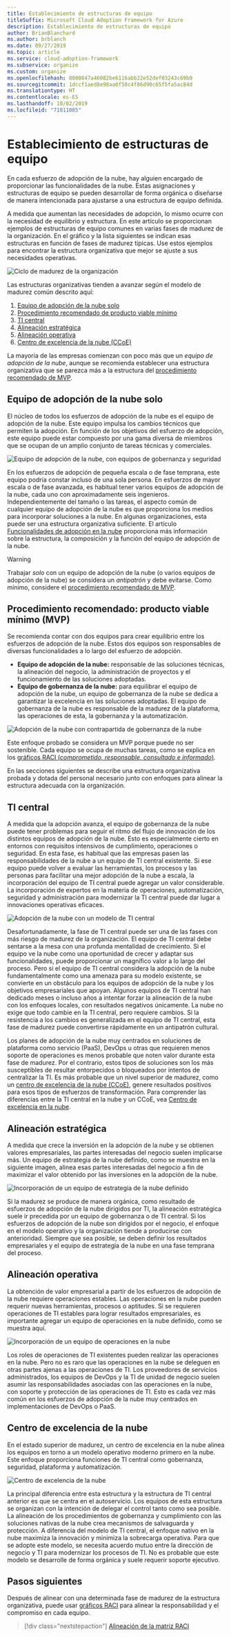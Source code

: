 ```yaml
---
title: Establecimiento de estructuras de equipo
titleSuffix: Microsoft Cloud Adoption Framework for Azure
description: Establecimiento de estructuras de equipo
author: BrianBlanchard
ms.author: brblanch
ms.date: 09/27/2019
ms.topic: article
ms.service: cloud-adoption-framework
ms.subservice: organize
ms.custom: organize
ms.openlocfilehash: 8000847a46082be6116abb22e52def03243c69b0
ms.sourcegitcommit: 1dccf1aed8e98aa0f58c4f86d90c65f5fa5ac84d
ms.translationtype: HT
ms.contentlocale: es-ES
ms.lasthandoff: 10/02/2019
ms.locfileid: "71811085"
---
```

# <a name="establish-team-structures"></a>Establecimiento de estructuras de equipo

En cada esfuerzo de adopción de la nube, hay alguien encargado de proporcionar las funcionalidades de la nube. Estas asignaciones y estructuras de equipo se pueden desarrollar de forma orgánica o diseñarse de manera intencionada para ajustarse a una estructura de equipo definida.

A medida que aumentan las necesidades de adopción, lo mismo ocurre con la necesidad de equilibrio y estructura. En este artículo se proporcionan ejemplos de estructuras de equipo comunes en varias fases de madurez de la organización. En el gráfico y la lista siguientes se indican esas estructuras en función de fases de madurez típicas. Use estos ejemplos para encontrar la estructura organizativa que mejor se ajuste a sus necesidades operativas.

![Ciclo de madurez de la organización](../_images/ready/org-ready-maturity.png)

Las estructuras organizativas tienden a avanzar según el modelo de madurez común descrito aquí:

1. [Equipo de adopción de la nube solo](#cloud-adoption-team-only)
2. [Procedimiento recomendado de producto viable mínimo](#best-practice-minimum-viable-product-mvp)
3. [TI central](#central-it)
4. [Alineación estratégica](#strategic-alignment)
5. [Alineación operativa](#operational-alignment)
6. [Centro de excelencia de la nube (CCoE)](#cloud-center-of-excellence)

La mayoría de las empresas comienzan con poco más que un *equipo de adopción de la nube*, aunque se recomienda establecer una estructura organizativa que se parezca más a la estructura del [procedimiento recomendado de MVP](#best-practice-minimum-viable-product-mvp).

## <a name="cloud-adoption-team-only"></a>Equipo de adopción de la nube solo

El núcleo de todos los esfuerzos de adopción de la nube es el equipo de adopción de la nube. Este equipo impulsa los cambios técnicos que permiten la adopción. En función de los objetivos del esfuerzo de adopción, este equipo puede estar compuesto por una gama diversa de miembros que se ocupan de un amplio conjunto de tareas técnicas y comerciales.

![Equipo de adopción de la nube, con equipos de gobernanza y seguridad](../_images/ready/org-ready-adoption-only.png)

En los esfuerzos de adopción de pequeña escala o de fase temprana, este equipo podría constar incluso de una sola persona. En esfuerzos de mayor escala o de fase avanzada, es habitual tener varios equipos de adopción de la nube, cada uno con aproximadamente seis ingenieros. Independientemente del tamaño o las tareas, el aspecto común de cualquier equipo de adopción de la nube es que proporciona los medios para incorporar soluciones a la nube. En algunas organizaciones, esta puede ser una estructura organizativa suficiente. El artículo [Funcionalidades de adopción en la nube](./cloud-adoption.md) proporciona más información sobre la estructura, la composición y la función del equipo de adopción de la nube.

> [!WARNING]
> Trabajar *solo* con un equipo de adopción de la nube (o varios equipos de adopción de la nube) se considera un *antipatrón* y debe evitarse. Como mínimo, considere el [procedimiento recomendado de MVP](#best-practice-minimum-viable-product-mvp).

## <a name="best-practice-minimum-viable-product-mvp"></a>Procedimiento recomendado: producto viable mínimo (MVP)

Se recomienda contar con dos equipos para crear equilibrio entre los esfuerzos de adopción de la nube. Estos dos equipos son responsables de diversas funcionalidades a lo largo del esfuerzo de adopción.

- **Equipo de adopción de la nube:** responsable de las soluciones técnicas, la alineación del negocio, la administración de proyectos y el funcionamiento de las soluciones adoptadas.
- **Equipo de gobernanza de la nube:** para equilibrar el equipo de adopción de la nube, un equipo de gobernanza de la nube se dedica a garantizar la excelencia en las soluciones adoptadas. El equipo de gobernanza de la nube es responsable de la madurez de la plataforma, las operaciones de esta, la gobernanza y la automatización.

![Adopción de la nube con contrapartida de gobernanza de la nube](../_images/ready/org-ready-best-practice.png)

Este enfoque probado se considera un MVP porque puede no ser sostenible. Cada equipo se ocupa de muchas tareas, como se explica en los [gráficos RACI (*comprometido, responsable, consultado e informado*)](./raci-alignment.md).

En las secciones siguientes se describe una estructura organizativa probada y dotada del personal necesario junto con enfoques para alinear la estructura adecuada con la organización.

## <a name="central-it"></a>TI central

A medida que la adopción avanza, el equipo de gobernanza de la nube puede tener problemas para seguir el ritmo del flujo de innovación de los distintos equipos de adopción de la nube. Esto es especialmente cierto en entornos con requisitos intensivos de cumplimiento, operaciones o seguridad. En esta fase, es habitual que las empresas pasen las responsabilidades de la nube a un equipo de TI central existente. Si ese equipo puede volver a evaluar las herramientas, los procesos y las personas para facilitar una mejor adopción de la nube a escala, la incorporación del equipo de TI central puede agregar un valor considerable. La incorporación de expertos en la materia de operaciones, automatización, seguridad y administración para modernizar la TI central puede dar lugar a innovaciones operativas eficaces.

![Adopción de la nube con un modelo de TI central](../_images/ready/org-ready-central-it.png)

Desafortunadamente, la fase de TI central puede ser una de las fases con más riesgo de madurez de la organización. El equipo de TI central debe sentarse a la mesa con una profunda mentalidad de crecimiento. Si el equipo ve la nube como una oportunidad de crecer y adaptar sus funcionalidades, puede proporcionar un magnífico valor a lo largo del proceso. Pero si el equipo de TI central considera la adopción de la nube fundamentalmente como una amenaza para su modelo existente, se convierte en un obstáculo para los equipos de adopción de la nube y los objetivos empresariales que apoyan. Algunos equipos de TI central han dedicado meses o incluso años a intentar forzar la alineación de la nube con los enfoques locales, con resultados negativos únicamente. La nube no exige que todo cambie en la TI central, pero requiere cambios. Si la resistencia a los cambios es generalizada en el equipo de TI central, esta fase de madurez puede convertirse rápidamente en un antipatrón cultural.

Los planes de adopción de la nube muy centrados en soluciones de plataforma como servicio (PaaS), DevOps u otras que requieren menos soporte de operaciones es menos probable que noten valor durante esta fase de madurez. Por el contrario, estos tipos de soluciones son los más susceptibles de resultar entorpecidos o bloqueados por intentos de centralizar la TI. Es más probable que un nivel superior de madurez, como un [centro de excelencia de la nube (CCoE)](#cloud-center-of-excellence), genere resultados positivos para esos tipos de esfuerzos de transformación. Para comprender las diferencias entre la TI central en la nube y un CCoE, vea [Centro de excelencia en la nube](./cloud-center-of-excellence.md).

## <a name="strategic-alignment"></a>Alineación estratégica

A medida que crece la inversión en la adopción de la nube y se obtienen valores empresariales, las partes interesadas del negocio suelen implicarse más. Un equipo de estrategia de la nube definido, como se muestra en la siguiente imagen, alinea esas partes interesadas del negocio a fin de maximizar el valor obtenido por las inversiones en la adopción de la nube.

![Incorporación de un equipo de estrategia de la nube definido](../_images/ready/org-ready-strategy-aligned.png)

Si la madurez se produce de manera orgánica, como resultado de esfuerzos de adopción de la nube dirigidos por TI, la alineación estratégica suele ir precedida por un equipo de gobernanza o de TI central. Si los esfuerzos de adopción de la nube son dirigidos por el negocio, el enfoque en el modelo operativo y la organización tiende a producirse con anterioridad. Siempre que sea posible, se deben definir los resultados empresariales y el equipo de estrategia de la nube en una fase temprana del proceso.

## <a name="operational-alignment"></a>Alineación operativa

La obtención de valor empresarial a partir de los esfuerzos de adopción de la nube requiere operaciones estables. Las operaciones en la nube pueden requerir nuevas herramientas, procesos o aptitudes. Si se requieren operaciones de TI estables para lograr resultados empresariales, es importante agregar un equipo de operaciones en la nube definido, como se muestra aquí.

![Incorporación de un equipo de operaciones en la nube](../_images/ready/org-ready-operations-aligned.png)

Los roles de operaciones de TI existentes pueden realizar las operaciones en la nube. Pero no es raro que las operaciones en la nube se deleguen en otras partes ajenas a las operaciones de TI. Los proveedores de servicios administrados, los equipos de DevOps y la TI de unidad de negocio suelen asumir las responsabilidades asociadas con las operaciones en la nube, con soporte y protección de las operaciones de TI. Esto es cada vez más común en los esfuerzos de adopción de la nube muy centrados en implementaciones de DevOps o PaaS.

## <a name="cloud-center-of-excellence"></a>Centro de excelencia de la nube

En el estado superior de madurez, un centro de excelencia en la nube alinea los equipos en torno a un modelo operativo moderno primero en la nube. Este enfoque proporciona funciones de TI central como gobernanza, seguridad, plataforma y automatización.

![Centro de excelencia de la nube](../_images/ready/org-ready-ccoe.png)

La principal diferencia entre esta estructura y la estructura de TI central anterior es que se centra en el autoservicio. Los equipos de esta estructura se organizan con la intención de delegar el control tanto como sea posible. La alineación de los procedimientos de gobernanza y cumplimiento con las soluciones nativas de la nube crea mecanismos de salvaguarda y protección. A diferencia del modelo de TI central, el enfoque nativo en la nube maximiza la innovación y minimiza la sobrecarga operativa. Para que se adopte este modelo, se necesita acuerdo mutuo entre la dirección de negocio y TI para modernizar los procesos de TI. No es probable que este modelo se desarrolle de forma orgánica y suele requerir soporte ejecutivo.

## <a name="next-steps"></a>Pasos siguientes

Después de alinear con una determinada fase de madurez de la estructura organizativa, puede usar [gráficos RACI](./raci-alignment.md) para alinear la responsabilidad y el compromiso en cada equipo.

> [!div class="nextstepaction"]
> [Alineación de la matriz RACI](./raci-alignment.md)
